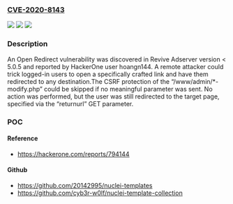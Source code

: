 ### [CVE-2020-8143](https://cve.mitre.org/cgi-bin/cvename.cgi?name=CVE-2020-8143)
![](https://img.shields.io/static/v1?label=Product&message=https%3A%2F%2Fgithub.com%2Frevive-adserver%2Frevive-adserver&color=blue)
![](https://img.shields.io/static/v1?label=Version&message=n%2Fa&color=blue)
![](https://img.shields.io/static/v1?label=Vulnerability&message=Open%20Redirect%20(CWE-601)&color=brighgreen)

### Description

An Open Redirect vulnerability was discovered in Revive Adserver version < 5.0.5 and reported by HackerOne user hoangn144. A remote attacker could trick logged-in users to open a specifically crafted link and have them redirected to any destination.The CSRF protection of the “/www/admin/*-modify.php” could be skipped if no meaningful parameter was sent. No action was performed, but the user was still redirected to the target page, specified via the “returnurl” GET parameter.

### POC

#### Reference
- https://hackerone.com/reports/794144

#### Github
- https://github.com/20142995/nuclei-templates
- https://github.com/cyb3r-w0lf/nuclei-template-collection


